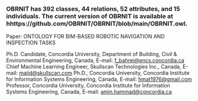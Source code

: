 ### OBRNIT has 392 classes, 44 relations, 52 attributes, and 15 individuals. The current version of OBRNIT is available at hhttps://github.com/OBRNIT/OBRNIT/blob/main/OBRNIT.owl. 

Paper: ONTOLOGY FOR BIM-BASED ROBOTIC NAVIGATION AND INSPECTION TASKS

Ph.D. Candidate, Concordia University, Department of Building, Civil & Environmental Engineering, Canada, E-mail: f_bahrei@encs.concordia.ca
Chief Machine Learning Engineer, Skullscan Technologies Inc., Canada, E-mail: majid@skullscan.com
Ph.D., Concordia University, Concordia Institute for Information Systems Engineering, Canada, E-mail: hmat1976@gmail.com
Professor, Concordia University, Concordia Institute for Information Systems Engineering, Canada, E-mail: amin.hammad@concordia.ca


<!--
**OBRNIT/OBRNIT** is a ✨ _special_ ✨ repository because its `README.md` (this file) appears on your GitHub profile.

Here are some ideas to get you started:

- 🔭 I’m currently working on ...
- 🌱 I’m currently learning ...
- 👯 I’m looking to collaborate on ...
- 🤔 I’m looking for help with ...
- 💬 Ask me about ...
- 📫 How to reach me: ...
- 😄 Pronouns: ...
- ⚡ Fun fact: ...
-->
